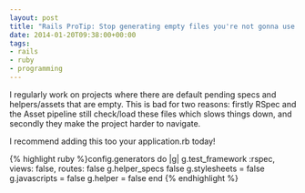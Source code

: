 ```yaml
---
layout: post
title: "Rails ProTip: Stop generating empty files you're not gonna use!"
date: 2014-01-20T09:38:00+00:00
tags:
- rails
- ruby
- programming
---
```


I regularly work on projects where there are default pending specs and helpers/assets that are empty. This is bad for two reasons: firstly RSpec and the Asset pipeline still check/load these files which slows things down, and secondly they make the project harder to navigate.

I recommend adding this too your application.rb today!

{% highlight ruby %}config.generators do |g|
  g.test_framework :rspec, views: false, routes: false
  g.helper_specs false
  g.stylesheets = false
  g.javascripts = false
  g.helper = false
end
{% endhighlight %}

